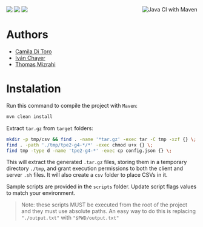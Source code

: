 
<div style="display: flex; justify-content: space-between;">
  <div>
    <img src="https://img.shields.io/badge/java-%23ED8B00.svg?style=for-the-badge&logo=openjdk&logoColor=white">
    <img src="https://img.shields.io/badge/Apache%20Maven-C71A36?style=for-the-badge&logo=Apache%20Maven&logoColor=white">
    <img src="https://img.shields.io/badge/github-%23121011.svg?style=for-the-badge&logo=github&logoColor=white">
  </div>

  <div>
    <img src="https://github.com/ichayer/park-sync-booking/actions/workflows/maven.yml/badge.svg" alt="Java CI with Maven">
  </div>
</div>

# Authors
- [Camila Di Toro](https://github.com/camilaDiToro)
- [Iván Chayer](https://github.com/ichayer)
- [Thomas Mizrahi](https://github.com/ThomasMiz)

# Instalation
Run this command to compile the project with `Maven`:
```bash
mvn clean install
```
Extract `tar.gz` from `target` folders:
```bash
mkdir -p tmp/csv && find . -name '*tar.gz' -exec tar -C tmp -xzf {} \;
find . -path './tmp/tpe2-g4-*/*' -exec chmod u+x {} \;
find tmp -type d -name 'tpe2-g4-*' -exec cp config.json {} \;
```

This will extract the generated `.tar.gz` files, storing them in a temporary directory `./tmp`, and grant execution permissions to both the client and server `.sh` files. It will also create a `csv` folder to place CSVs in it.

Sample scripts are provided in the `scripts` folder. Update script flags values to match your environment.

> Note: these scripts MUST be executed from the root of the project and they must use absolute paths. An easy way to do this is replacing `"./output.txt"` with `"$PWD/output.txt"`
